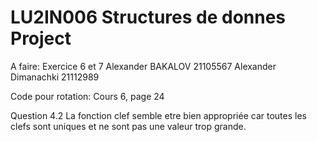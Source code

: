 # LU2IN006 Structures de donnes Project
A faire: Exercice 6 et 7
Alexander BAKALOV 21105567
Alexander Dimanachki 21112989

Code pour rotation: Cours 6, page 24

Question 4.2
La fonction clef semble etre bien appropriée car toutes les clefs sont uniques et ne sont pas une valeur trop grande.